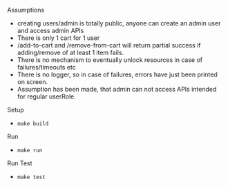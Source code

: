 Assumptions
- creating users/admin is totally public, anyone can create an admin user and access admin APIs
- There is only 1 cart for 1 user
- /add-to-cart and /remove-from-cart will return partial success if adding/remove of at least 1 item fails.
- There is no mechanism to eventually unlock resources in case of failures/timeouts etc
- There is no logger, so in case of failures, errors have just been printed on screen.
- Assumption has been made, that admin can not access APIs intended for regular userRole.


Setup
- `make build`

Run
- `make run`

Run Test
- `make test`